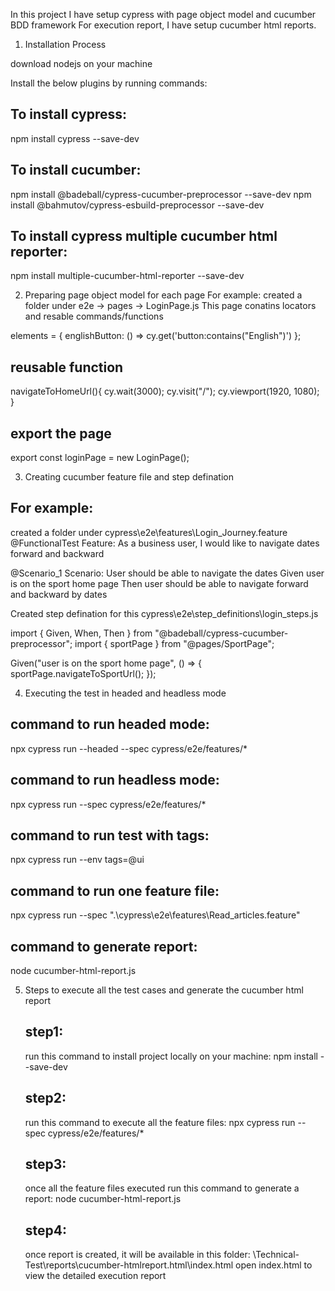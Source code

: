 In this project I have setup cypress with page object model and cucumber BDD framework
For execution report, I have setup cucumber html reports.

1. Installation Process

download nodejs on your machine

Install the below plugins by running commands:

## To install cypress:
npm install cypress --save-dev

## To install cucumber: 
npm install @badeball/cypress-cucumber-preprocessor --save-dev
npm install @bahmutov/cypress-esbuild-preprocessor --save-dev

## To install cypress multiple cucumber html reporter:
npm install multiple-cucumber-html-reporter --save-dev

2.  Preparing page object model for each page
For example:
created a folder under e2e -> pages -> LoginPage.js
This page conatins locators and resable commands/functions

elements = {
        englishButton: () => cy.get('button:contains("English")')
    };

## reusable function
 navigateToHomeUrl(){
    cy.wait(3000);
    cy.visit("/");
    cy.viewport(1920, 1080);
  }

## export the page
export const loginPage = new LoginPage();

3. Creating cucumber feature file and step defination

## For example:
created a folder under cypress\e2e\features\Login_Journey.feature
@FunctionalTest
Feature: As a business user, I would like to navigate dates forward and backward

@Scenario_1
  Scenario: User should be able to navigate the dates
    Given user is on the sport home page
    Then user should be able to navigate forward and backward by dates

Created step defination for this cypress\e2e\step_definitions\login_steps.js

import { Given, When, Then } from "@badeball/cypress-cucumber-preprocessor";
import { sportPage }  from "@pages/SportPage";

Given("user is on the sport home page", () => {
  sportPage.navigateToSportUrl();
  });

4.	Executing the test in headed and headless mode
## command to run headed mode: 
npx cypress run --headed --spec cypress/e2e/features/*

## command to run headless mode: 
npx cypress run --spec cypress/e2e/features/*

## command to run test with tags: 
npx cypress run --env tags=@ui

## command to run one feature file:
npx cypress run --spec ".\\cypress\\e2e\\features\\Read_articles.feature"

## command to generate report: 
node cucumber-html-report.js

5. Steps to execute all the test cases and generate the cucumber html report
   ## step1:
   run this command to install project locally on your machine: npm install --save-dev

   ## step2:
   run this command to execute all the feature files: npx cypress run --spec cypress/e2e/features/*

   ## step3: 
   once all the feature files executed run this command to generate a report: node cucumber-html-report.js

   ## step4: 
   once report is created, it will be available in this folder: \Technical-Test\reports\cucumber-htmlreport.html\index.html
   open index.html to view the detailed execution report
